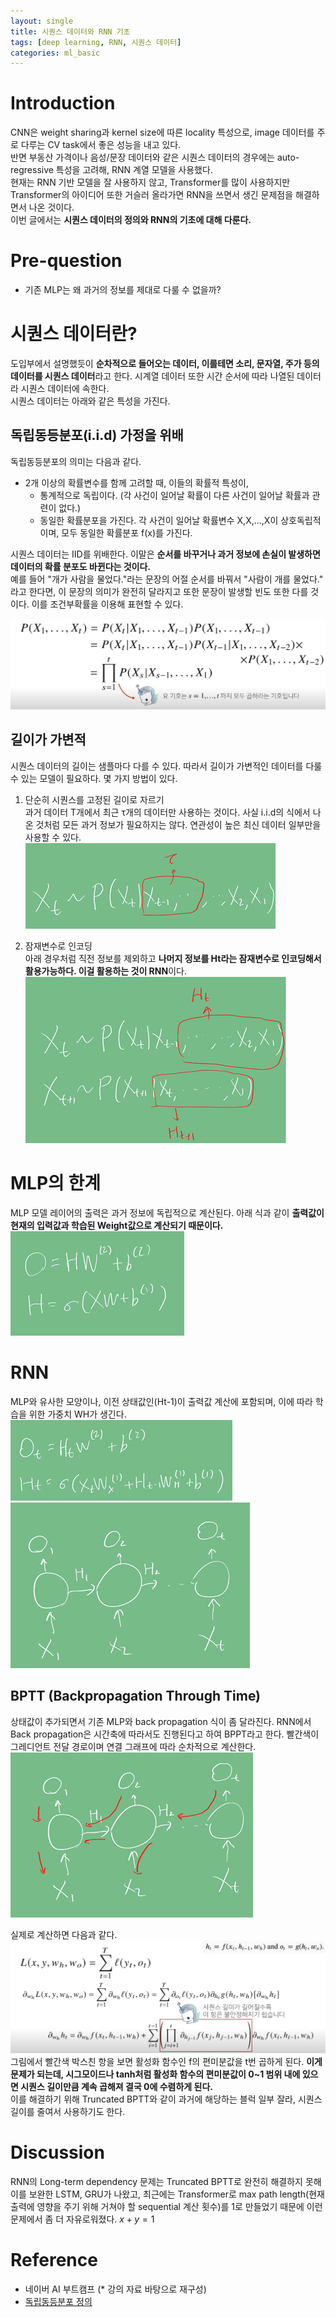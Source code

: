 ```yaml
---
layout: single
title: 시퀀스 데이터와 RNN 기초
tags: [deep learning, RNN, 시퀀스 데이터]
categories: ml_basic
---
```

# Introduction
 CNN은 weight sharing과 kernel size에 따른 locality 특성으로, image 데이터를 주로 다루는 CV task에서 좋은 성능을 내고 있다.    
반면 부동산 가격이나 음성/문장 데이터와 같은 시퀀스 데이터의 경우에는 auto-regressive 특성을 고려해, RNN 계열 모델을 사용했다.    
  현재는 RNN 기반 모델을 잘 사용하지 않고, Transformer를 많이 사용하지만 Transformer의 아이디어 또한 거슬러 올라가면 RNN을 쓰면서 생긴 문제점을 해결하면서 나온 것이다.   
이번 글에서는 **시퀀스 데이터의 정의와 RNN의 기초에 대해 다룬다.**


# Pre-question
- 기존 MLP는 왜 과거의 정보를 제대로 다룰 수 없을까?

# 시퀀스 데이터란?
 도입부에서 설명했듯이 **순차적으로 들어오는 데이터, 이를테면 소리, 문자열, 주가 등의 데이터를 시퀀스 데이터**라고 한다.
시계열 데이터 또한 시간 순서에 따라 나열된 데이터라 시퀀스 데이터에 속한다.     
시퀀스 데이터는 아래와 같은 특성을 가진다.

## 독립동등분포(i.i.d) 가정을 위배
독립동등분포의 의미는 다음과 같다.
- 2개 이상의 확률변수를 함께 고려할 때, 이들의 확률적 특성이,
     - 통계적으로 독립이다. (각 사건이 일어날 확률이 다른 사건이 일어날 확률과 관련이 없다.)
     - 동일한 확률분포을 가진다. 각 사건이 일어날 확률변수 X,X,...,X이 상호독립적이며, 모두 동일한 확률분포 f(x)를 가진다. 
  
시퀀스 데이터는 IID를 위배한다. 이말은 **순서를 바꾸거나 과거 정보에 손실이 발생하면 데이터의 확률 분포도 바뀐다는 것이다.**    
예를 들어 "개가 사람을 물었다."라는 문장의 어절 순서를 바꿔서 "사람이 개를 물었다." 라고
한다면, 이 문장의 의미가 완전히 달라지고 또한 문장이 발생할 빈도 또한 다를 것이다.
이를 조건부확률을 이용해 표현할 수 있다.

![](./../../../assets/images/2022-09-23-RNN_images/1663905792730.png)     


## 길이가 가변적
시퀀스 데이터의 길이는 샘플마다 다를 수 있다. 따라서 길이가 가변적인 데이터를 다룰 수 있는 모델이 필요하다. 몇 가지 방법이 있다.
1. 단순히 시퀀스를 고정된 길이로 자르기   
과거 데이터 T개에서 최근 τ개의 데이터만 사용하는 것이다. 사실 i.i.d의 식에서 나온 것처럼 모든 과거 정보가 필요하지는 않다.
연관성이 높은 최신 데이터 일부만을 사용할 수 있다.      
![](./../../../assets/images/2022-09-23-RNN_images/1665416543665.png)

2. 잠재변수로 인코딩    
아래 경우처럼 직전 정보를 제외하고 **나머지 정보를 Ht라는 잠재변수로 인코딩해서 활용가능하다. 이걸 활용하는 것이 RNN**이다.    
![](./../../../assets/images/2022-09-23-RNN_images/1665416689145.png)


# MLP의 한계
MLP 모델 레이어의 출력은 과거 정보에 독립적으로 계산된다. 아래 식과 같이 **출력값이 현재의 입력값과 학습된 Weight값으로 계산되기 때문이다.**      
![](./../../../assets/images/2022-09-23-RNN_images/1665416861527.png)  

# RNN
MLP와 유사한 모양이나, 이전 상태값인(Ht-1)이 출력값 계산에 포함되며, 이에 따라 학습을 위한 가중치 WH가 생긴다.
![](./../../../assets/images/2022-09-23-RNN_images/1665417247486.png)      
![](./../../../assets/images/2022-09-23-RNN_images/1665417349351.png)


## BPTT (Backpropagation Through Time)
상태값이 추가되면서 기존 MLP와 back propagation 식이 좀 달라진다. RNN에서 Back propagation은 시간축에 따라서도 진행된다고 하여 BPPT라고 한다.
빨간색이 그레디언트 전달 경로이며 연결 그래프에 따라 순차적으로 계산한다.   
 ![](./../../../assets/images/2022-09-23-RNN_images/1665417770975.png)

실제로 계산하면 다음과 같다.
![](./../../../assets/images/2022-09-23-RNN_images/1665417900377.png)    
그림에서 빨간색 박스친 항을 보면 활성화 함수인 f의 편미분값을 t번 곱하게 된다.
**이게 문제가 되는데, 시그모이드나 tanh처럼 활성화 함수의 편미분값이 0~1 범위 내에 있으면
시퀀스 길이만큼 계속 곱해져 결국 0에 수렴하게 된다.**       
이를 해결하기 위해 Truncated BPTT와 같이 과거에 해당하는 블럭 일부 잘라, 시퀀스 길이를 줄여서 사용하기도 한다.

# Discussion
RNN의 Long-term dependency 문제는 Truncated BPTT로 완전히 해결하지 못해 이를 보완한 LSTM, GRU가 나왔고, 최근에는 Transformer로 
max path length(현재 출력에 영향을 주기 위해 거쳐야 할 sequential 계산 횟수)를 1로 만들었기 때문에 이런 문제에서 좀 더 자유로워졌다.
$x+y=1$


# Reference
- 네이버 AI 부트캠프 (* 강의 자료 바탕으로 재구성)
- [독립동등분포 정의](http://www.ktword.co.kr/test/view/view.php?m_temp1=5021)